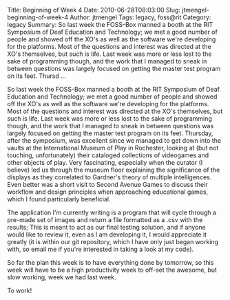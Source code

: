 Title: Beginning of Week 4
Date: 2010-06-28T08:03:00
Slug: jtmengel-beginning-of-week-4
Author: jtmengel
Tags: legacy, foss@rit
Category: legacy
Summary: So last week the FOSS-Box manned a booth at the RIT Symposium of Deaf Education and Technology; we met a good number of people and showed off the XO's as well as the software we're developing for the platforms. Most of the questions and interest was directed at the XO's themselves, but such is life. Last week was more or less lost to the sake of programming though, and the work that I managed to sneak in between questions was largely focused on getting the master test program on its feet. Thursd ... 

So last week the FOSS-Box manned a booth at the RIT Symposium of Deaf
Education and Technology; we met a good number of people and showed off the
XO's as well as the software we're developing for the platforms. Most of the
questions and interest was directed at the XO's themselves, but such is life.
Last week was more or less lost to the sake of programming though, and the
work that I managed to sneak in between questions was largely focused on
getting the master test program on its feet. Thursday, after the symposium,
was excellent since we managed to get down into the vaults at the
International Museum of Play in Rochester, looking at (but not touching,
unfortunately) their cataloged collections of videogames and other objects of
play. Very fascinating, especially when the curator (I believe) led us through
the museum floor explaining the significance of the displays as they
correlated to Gardner's theory of multiple intelligences. Even better was a
short visit to Second Avenue Games to discuss their workflow and design
principles when approaching educational games, which I found particularly
beneficial.

The application I'm currently writing is a program that will cycle through a
pre-made set of images and return a file formatted as a .csv with the results;
This is meant to act as our final testing solution, and if anyone would like
to review it, even as I am developing it, I would appreciate it greatly (it is
within our git repository, which I have only just began working with, so email
me if you're interested in taking a look at my code).

So far the plan this week is to have everything done by tomorrow, so this week
will have to be a high productivity week to off-set the awesome, but slow
working, week we had last week.

To work!

